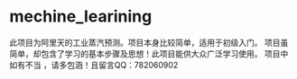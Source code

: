 # mechine_learining
此项目为阿里天的工业蒸汽预测。项目本身比较简单，适用于初级入门。
项目虽简单，却包含了学习的基本步骤及思想！此项目能供大众广泛学习使用。
项目中如有不当 ，请多包涵！且留言QQ：782060902
